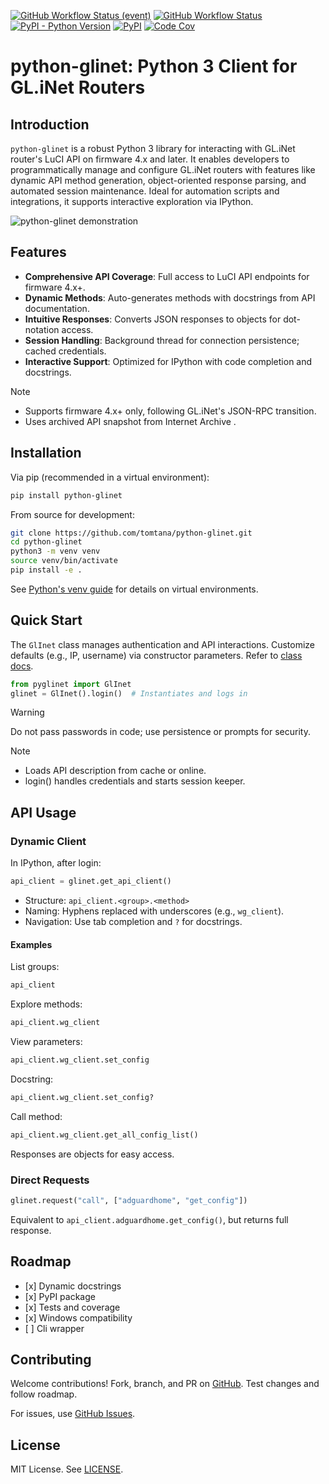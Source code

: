 [![GitHub Workflow Status
(event)](https://img.shields.io/github/actions/workflow/status/tomtana/python-glinet/python-tests.yml?branch=main&label=tests)](https://github.com/tomtana/python-glinet/actions/workflows/python-tests.yml)
[![GitHub Workflow Status](https://img.shields.io/github/actions/workflow/status/tomtana/python-glinet/build_deploy_pages.yml?branch=main&label=docs)](https://tomtana.github.io/python-glinet/)
[![PyPI - Python
Version](https://img.shields.io/pypi/pyversions/python-glinet)](https://pypi.org/project/python-glinet)
[![PyPI](https://img.shields.io/pypi/v/python-glinet)](https://pypi.org/project/python-glinet)
[![Code
Cov](https://codecov.io/gh/tomtana/python-glinet/branch/main/graph/badge.svg?token=976L8ESH8K)](https://codecov.io/gh/tomtana/python-glinet)

# python-glinet: Python 3 Client for GL.iNet Routers

## Introduction

`python-glinet` is a robust Python 3 library for interacting with
GL.iNet router\'s LuCI API on firmware 4.x and later. It enables
developers to programmatically manage and configure GL.iNet routers with
features like dynamic API method generation, object-oriented response
parsing, and automated session maintenance. Ideal for automation scripts
and integrations, it supports interactive exploration via IPython.

![python-glinet demonstration](https://github.com/tomtana/python-glinet/raw/main/resources/python_glinet_demo.gif)

## Features

-   **Comprehensive API Coverage**: Full access to LuCI API endpoints
    for firmware 4.x+.
-   **Dynamic Methods**: Auto-generates methods with docstrings from API
    documentation.
-   **Intuitive Responses**: Converts JSON responses to objects for
    dot-notation access.
-   **Session Handling**: Background thread for connection persistence;
    cached credentials.
-   **Interactive Support**: Optimized for IPython with code completion
    and docstrings.

> [!NOTE]
> - Supports firmware 4.x+ only, following GL.iNet's JSON-RPC transition.
> - Uses archived API snapshot from Internet Archive .

## Installation

Via pip (recommended in a virtual environment):

``` bash
pip install python-glinet
```

From source for development:

``` bash
git clone https://github.com/tomtana/python-glinet.git
cd python-glinet
python3 -m venv venv
source venv/bin/activate
pip install -e .
```

See [Python\'s venv guide](https://docs.python.org/3/tutorial/venv.html)
for details on virtual environments.

## Quick Start

The `GlInet` class manages authentication and API interactions.
Customize defaults (e.g., IP, username) via constructor parameters.
Refer to [class
docs](https://tomtana.github.io/python-glinet/glinet.html).

``` python
from pyglinet import GlInet
glinet = GlInet().login()  # Instantiates and logs in
```

> [!WARNING]
> Do not pass passwords in code; use persistence or prompts for security.

> [!NOTE]
> - Loads API description from cache or online.
> - login() handles credentials and starts session keeper.

## API Usage

### Dynamic Client

In IPython, after login:

``` python
api_client = glinet.get_api_client()
```

-   Structure: `api_client.<group>.<method>`
-   Naming: Hyphens replaced with underscores (e.g., `wg_client`).
-   Navigation: Use tab completion and `?` for docstrings.

#### Examples

List groups:

``` python
api_client
```

Explore methods:

``` python
api_client.wg_client
```

View parameters:

``` python
api_client.wg_client.set_config
```

Docstring:

``` python
api_client.wg_client.set_config?
```

Call method:

``` python
api_client.wg_client.get_all_config_list()
```

Responses are objects for easy access.

### Direct Requests

``` python
glinet.request("call", ["adguardhome", "get_config"])
```

Equivalent to `api_client.adguardhome.get_config()`, but returns full
response.

## Roadmap

-   \[x\] Dynamic docstrings
-   \[x\] PyPI package
-   \[x\] Tests and coverage
-   \[x\] Windows compatibility
-   \[ \] Cli wrapper

## Contributing

Welcome contributions! Fork, branch, and PR on
[GitHub](https://github.com/tomtana/python-glinet). Test changes and
follow roadmap.

For issues, use [GitHub
Issues](https://github.com/tomtana/python-glinet/issues).

## License

MIT License. See
[LICENSE](https://github.com/tomtana/python-glinet/blob/main/LICENSE).
